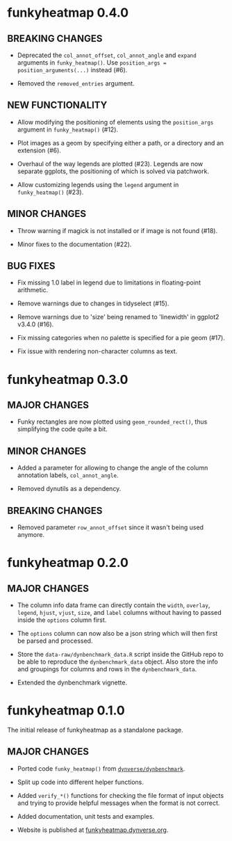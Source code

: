 
# funkyheatmap 0.4.0

## BREAKING CHANGES

* Deprecated the `col_annot_offset`, `col_annot_angle` and `expand` arguments in 
  `funky_heatmap()`. Use `position_args = position_arguments(...)` instead (#6).

* Removed the `removed_entries` argument.

## NEW FUNCTIONALITY

* Allow modifying the positioning of elements using the `position_args` argument
  in `funky_heatmap()` (#12).

* Plot images as a geom by specifying either a path, or a directory and an extension (#6).

* Overhaul of the way legends are plotted (#23). Legends are now separate ggplots, the positioning of which is solved via patchwork.

* Allow customizing legends using the `legend` argument in `funky_heatmap()` (#23).

## MINOR CHANGES

* Throw warning if magick is not installed or if image is not found (#18).

* Minor fixes to the documentation (#22).

## BUG FIXES

* Fix missing 1.0 label in legend due to limitations in floating-point arithmetic.

* Remove warnings due to changes in tidyselect (#15).

* Remove warnings due to 'size' being renamed to 'linewidth' in ggplot2 v3.4.0 (#16).

* Fix missing categories when no palette is specified for a pie geom (#17).

* Fix issue with rendering non-character columns as text.

# funkyheatmap 0.3.0

## MAJOR CHANGES

* Funky rectangles are now plotted using `geom_rounded_rect()`, thus simplifying the code quite a bit.

## MINOR CHANGES

* Added a parameter for allowing to change the angle of the column annotation labels,
  `col_annot_angle`.

* Removed dynutils as a dependency.

## BREAKING CHANGES

* Removed parameter `row_annot_offset` since it wasn't being used anymore.

# funkyheatmap 0.2.0

## MAJOR CHANGES

* The column info data frame can directly contain the `width`, `overlay`, 
  `legend`, `hjust`, `vjust`, `size`, and `label` columns without having to passed
  inside the `options` column first.

* The `options` column can now also be a json string which will then first be parsed
  and processed.

* Store the `data-raw/dynbenchmark_data.R` script inside the GitHub repo to be able
  to reproduce the `dynbenchmark_data` object.
  Also store the info and groupings for columns and rows in the `dynbenchmark_data`.

* Extended the dynbenchmark vignette.

# funkyheatmap 0.1.0

The initial release of funkyheatmap as a standalone package.

## MAJOR CHANGES

* Ported code `funky_heatmap()` from [`dynverse/dynbenchmark`](https://github.com/dynverse/dynbenchmark).

* Split up code into different helper functions.

* Added `verify_*()` functions for checking the file format of input objects and 
  trying to provide helpful messages when the format is not correct.

* Added documentation, unit tests and examples.

* Website is published at [funkyheatmap.dynverse.org](https://funkyheatmap.dynverse.org).
